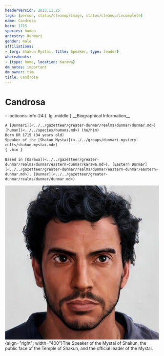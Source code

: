 ```yaml
---
headerVersion: 2023.11.25
tags: [person, status/cleanup/image, status/cleanup/incomplete]
name: Candrosa
born: 1715
species: human
ancestry: Dunmari
gender: male
affiliations:
- {org: Shakun Mystai, title: Speaker, type: leader}
whereabouts:
- {type: home, location: Karawa}
dm_notes: important
dm_owner: tim
title: Candrosa
---
```

# Candrosa
<div class="grid cards ext-narrow-margin ext-one-column" markdown>
- :octicons-info-24:{ .lg .middle } __Biographical Information__

    A [Dunmari](<../../gazetteer/greater-dunmar/realms/dunmar/dunmar.md>) [human](<../../species/humans.md>) (he/him)  
    Born DR 1715 (34 years old)  
    Speaker of the [Shakun Mystai](<../../groups/dunmari-mystery-cults/shakun-mystai.md>)  
    { .bio }

    Based in [Karawa](<../../gazetteer/greater-dunmar/realms/dunmar/eastern-dunmar/karawa.md>), [Eastern Dunmar](<../../gazetteer/greater-dunmar/realms/dunmar/eastern-dunmar/eastern-dunmar.md>), [Dunmar](<../../gazetteer/greater-dunmar/realms/dunmar/dunmar.md>)
</div>


![Candrosa Portrait](../../assets/candrosa-portrait.png){align="right"; width="400"}The Speaker of the Mystai of Shakun, the public face of the Temple of Shakun, and the official leader of the Mystai.